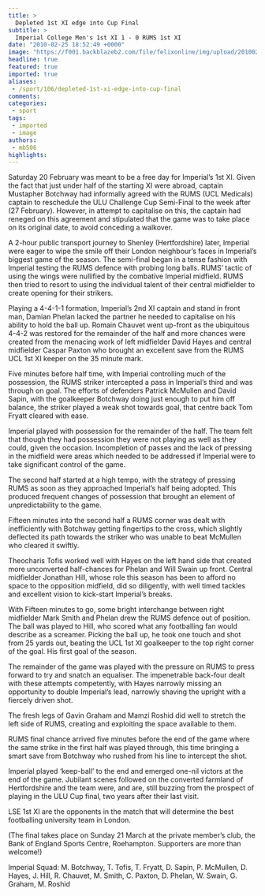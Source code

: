 ```yaml
---
title: >
  Depleted 1st XI edge into Cup Final
subtitle: >
  Imperial College Men's 1st XI 1 - 0 RUMS 1st XI
date: "2010-02-25 18:52:49 +0000"
image: "https://f001.backblazeb2.com/file/felixonline/img/upload/201002251850-mb506-ICUAFC.jpg"
headline: true
featured: true
imported: true
aliases:
 - /sport/106/depleted-1st-xi-edge-into-cup-final
comments:
categories:
 - sport
tags:
 - imported
 - image
authors:
 - mb506
highlights:
---
```


Saturday 20 February was meant to be a free day for Imperial’s 1st XI. Given the fact that just under half of the starting XI were abroad, captain Mustapher Botchway had informally agreed with the RUMS (UCL Medicals) captain to reschedule the ULU Challenge Cup Semi-Final to the week after (27 February). However, in attempt to capitalise on this, the captain had reneged on this agreement and stipulated that the game was to take place on its original date, to avoid conceding a walkover.

A 2-hour public transport journey to Shenley (Hertfordshire) later, Imperial were eager to wipe the smile off their London neighbour’s faces in Imperial’s biggest game of the season. The semi-final began in a tense fashion with Imperial testing the RUMS defence with probing long balls. RUMS’ tactic of using the wings were nullified by the combative Imperial midfield. RUMS then tried to resort to using the individual talent of their central midfielder to create opening for their strikers.

Playing a 4-4-1-1 formation, Imperial’s 2nd XI captain and stand in front man, Damian Phelan lacked the partner he needed to capitalise on his ability to hold the ball up. Romain Chauvet went up-front as the ubiquitous 4-4-2 was restored for the remainder of the half and more chances were created from the menacing work of left midfielder David Hayes and central midfielder Caspar Paxton who brought an excellent save from the RUMS UCL 1st XI keeper on the 35 minute mark.

Five minutes before half time, with Imperial controlling much of the possession, the RUMS striker intercepted a pass in Imperial’s third and was through on goal. The efforts of defenders Patrick McMullen and David Sapin, with the goalkeeper Botchway doing just enough to put him off balance, the striker played a weak shot towards goal, that centre back Tom Fryatt cleared with ease.

Imperial played with possession for the remainder of the half. The team felt that though they had possession they were not playing as well as they could, given the occasion. Incompletion of passes and the lack of pressing in the midfield were areas which needed to be addressed if Imperial were to take significant control of the game.

The second half started at a high tempo, with the strategy of pressing RUMS as soon as they approached Imperial’s half being adopted. This produced frequent changes of possession that brought an element of unpredictability to the game.

Fifteen minutes into the second half a RUMS corner was dealt with inefficiently with Botchway getting fingertips to the cross, which slightly deflected its path towards the striker who was unable to beat McMullen who cleared it swiftly.

Theocharis Tofis worked well with Hayes on the left hand side that created more unconverted half-chances for Phelan and Will Swain up front. Central midfielder Jonathan Hill, whose role this season has been to afford no space to the opposition midfield, did so diligently, with well timed tackles and excellent vision to kick-start Imperial’s breaks.

With Fifteen minutes to go, some bright interchange between right midfielder Mark Smith and Phelan drew the RUMS defence out of position. The ball was played to Hill, who scored what any footballing fan would describe as a screamer. Picking the ball up, he took one touch and shot from 25 yards out, beating the UCL 1st XI goalkeeper to the top right corner of the goal. His first goal of the season.

The remainder of the game was played with the pressure on RUMS to press forward to try and snatch an equaliser. The impenetrable back-four dealt with these attempts competently, with Hayes narrowly missing an opportunity to double Imperial’s lead, narrowly shaving the upright with a fiercely driven shot.

The fresh legs of Gavin Graham and Mamzi Roshid did well to stretch the left side of RUMS, creating and exploiting the space available to them.

RUMS final chance arrived five minutes before the end of the game where the same strike in the first half was played through, this time bringing a smart save from Botchway who rushed from his line to intercept the shot.

Imperial played ‘keep-ball’ to the end and emerged one-nil victors at the end of the game. Jubilant scenes followed on the converted farmland of Hertfordshire and the team were, and are, still buzzing from the prospect of playing in the ULU Cup final, two years after their last visit.

LSE 1st XI are the opponents in the match that will determine the best footballing university team in London.

 (The final takes place on Sunday 21 March at the private member’s club, the Bank of England Sports Centre, Roehampton. Supporters are more than welcome!)

 Imperial Squad: M. Botchway, T. Tofis, T. Fryatt, D. Sapin, P. McMullen, D. Hayes, J. Hill, R. Chauvet, M. Smith, C. Paxton, D. Phelan, W. Swain, G. Graham, M. Roshid
